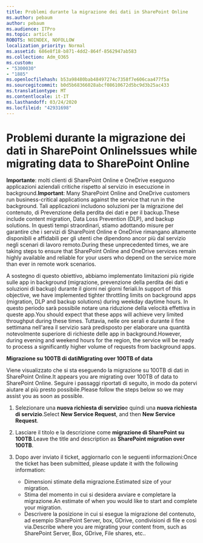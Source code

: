 ```yaml
---
title: Problemi durante la migrazione dei dati in SharePoint Online
ms.author: pebaum
author: pebaum
ms.audience: ITPro
ms.topic: article
ROBOTS: NOINDEX, NOFOLLOW
localization_priority: Normal
ms.assetid: 686e8f18-b871-4dd2-864f-8562947ab583
ms.collection: Adm_O365
ms.custom:
- "5300030"
- "1885"
ms.openlocfilehash: b53a98480bab48497274c7358f7e606caa477f5a
ms.sourcegitcommit: b0d5b68366028abcf08610672d5bc9d3b25ac433
ms.translationtype: MT
ms.contentlocale: it-IT
ms.lasthandoff: 03/24/2020
ms.locfileid: "42931698"
---
```

# <a name="issues-while-migrating-data-to-sharepoint-online"></a><span data-ttu-id="f912a-102">Problemi durante la migrazione dei dati in SharePoint Online</span><span class="sxs-lookup"><span data-stu-id="f912a-102">Issues while migrating data to SharePoint Online</span></span>

<span data-ttu-id="f912a-103">**Importante**: molti clienti di SharePoint Online e OneDrive eseguono applicazioni aziendali critiche rispetto al servizio in esecuzione in background.</span><span class="sxs-lookup"><span data-stu-id="f912a-103">**Important**: Many SharePoint Online and OneDrive customers run business-critical applications against the service that run in the background.</span></span> <span data-ttu-id="f912a-104">Tali applicazioni includono soluzioni per la migrazione del contenuto, di Prevenzione della perdita dei dati e per il backup.</span><span class="sxs-lookup"><span data-stu-id="f912a-104">These include content migration, Data Loss Prevention (DLP), and backup solutions.</span></span> <span data-ttu-id="f912a-105">In questi tempi straordinari, stiamo adottando misure per garantire che i servizi di SharePoint Online e OneDrive rimangano altamente disponibili e affidabili per gli utenti che dipendono ancor più dal servizio negli scenari di lavoro remoto.</span><span class="sxs-lookup"><span data-stu-id="f912a-105">During these unprecedented times, we are taking steps to ensure that SharePoint Online and OneDrive services remain highly available and reliable for your users who depend on the service more than ever in remote work scenarios.</span></span>

<span data-ttu-id="f912a-106">A sostegno di questo obiettivo, abbiamo implementato limitazioni più rigide sulle app in background (migrazione, prevenzione della perdita dei dati e soluzioni di backup) durante il giorni nei giorni feriali.</span><span class="sxs-lookup"><span data-stu-id="f912a-106">In support of this objective, we have implemented tighter throttling limits on background apps (migration, DLP and backup solutions) during weekday daytime hours.</span></span> <span data-ttu-id="f912a-107">In questo periodo sarà possibile notare una riduzione della velocità effettiva in queste app.</span><span class="sxs-lookup"><span data-stu-id="f912a-107">You should expect that these apps will achieve very limited throughput during these times.</span></span> <span data-ttu-id="f912a-108">Tuttavia, nelle ore serali e durante il fine settimana nell'area il servizio sarà predisposto per elaborare una quantità notevolmente superiore di richieste delle app in background.</span><span class="sxs-lookup"><span data-stu-id="f912a-108">However, during evening and weekend hours for the region, the service will be ready to process a significantly higher volume of requests from background apps.</span></span>

<span data-ttu-id="f912a-109">**Migrazione su 100TB di dati**</span><span class="sxs-lookup"><span data-stu-id="f912a-109">**Migrating over 100TB of data**</span></span>

<span data-ttu-id="f912a-110">Viene visualizzato che si sta eseguendo la migrazione su 100TB di dati in SharePoint Online.</span><span class="sxs-lookup"><span data-stu-id="f912a-110">It appears you are migrating over 100TB of data to SharePoint Online.</span></span> <span data-ttu-id="f912a-111">Seguire i passaggi riportati di seguito, in modo da potervi aiutare al più presto possibile.</span><span class="sxs-lookup"><span data-stu-id="f912a-111">Please follow the steps below so we may assist you as soon as possible.</span></span> 

1. <span data-ttu-id="f912a-112">Selezionare una **nuova richiesta di servizio**e quindi una **nuova richiesta di servizio**.</span><span class="sxs-lookup"><span data-stu-id="f912a-112">Select **New Service Request**, and then **New Service Request**.</span></span> 
2. <span data-ttu-id="f912a-113">Lasciare il titolo e la descrizione come **migrazione di SharePoint su 100TB**.</span><span class="sxs-lookup"><span data-stu-id="f912a-113">Leave the title and description as **SharePoint migration over 100TB**.</span></span>
3. <span data-ttu-id="f912a-114">Dopo aver inviato il ticket, aggiornarlo con le seguenti informazioni:</span><span class="sxs-lookup"><span data-stu-id="f912a-114">Once the ticket has been submitted, please update it with the following information:</span></span> 

    - <span data-ttu-id="f912a-115">Dimensioni stimate della migrazione.</span><span class="sxs-lookup"><span data-stu-id="f912a-115">Estimated size of your migration.</span></span>
    - <span data-ttu-id="f912a-116">Stima del momento in cui si desidera avviare e completare la migrazione.</span><span class="sxs-lookup"><span data-stu-id="f912a-116">An estimate of when you would like to start and complete your migration.</span></span>
    - <span data-ttu-id="f912a-117">Descrivere la posizione in cui si esegue la migrazione del contenuto, ad esempio SharePoint Server, box, GDrive, condivisioni di file e così via.</span><span class="sxs-lookup"><span data-stu-id="f912a-117">Describe where you are migrating your content from, such as SharePoint Server, Box, GDrive, File shares, etc..</span></span>


  

